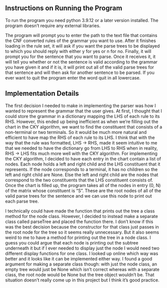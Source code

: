 ## Instructions on Running the Program

To run the program you need python 3.9.12 or a later version installed. The program doesn’t require any external libraries.

The program will prompt you to enter the path to the text file that contains the CNF converted rules of the grammar you want
to use. After it finishes loading in the rule set, it will ask if you want the parse trees to be displayed to which you 
should reply with either y for yes or n for no. Finally, it will prompt you for the sentence that you want to parse. 
Once it receives it, it will tell you whether or not the sentence is valid according to the grammar you have given it 
and if it is, it will print out all of the valid parse trees for that sentence and will then ask for another sentence 
to be parsed. If you ever want to quit the program enter the word quit in all lowercase.

## Implementation Details

The first decision I needed to make in implementing the parser was how I wanted to represent the grammar that the user gives.
At first, I thought that I could store the grammar in a dictionary mapping the LHS of each rule to its RHS. However, this
ended up being inefficient as when we’re filling out the chart in the CKY algorithm, we want to find the constituent that
consists of a non-terminal or two terminals. So it would be much more natural and efficient to have map the RHS of each rule
to its LHS. I think that with the way that the rule was formatted, LHS -> RHS, made it seem intuitive to me that we needed to
have the dictionary go from LHS to RHS when in reality, RHS -> LHS fits much more well with the CKY algorithm. For implementing
the CKY algorithm, I decided to have each entry in the chart contain a list of nodes. Each node holds a left and right child and 
the LHS constituent that it represents. If the node corresponds to a terminal, it has no children so the left and right child are None.
Else the left and right child are the nodes that correspond to the two constituents that the LHS constituent consists of. Once the chart
is filled up, the program takes all of the nodes in entry (0, N) of the matrix whose constituent is “S”. These are the root nodes of all
of the valid parse trees for the sentence and we can use this node to print out each parse tree.

I technically could have made the function that prints out the tree a class method for the node class. However, I decided to instead 
make a separate class called parseTree and placed the function there. I don’t know if this was the best decision because the constructor
for that class just passes in the root node for the tree so it seems really unnecessary. But it also seems weird to me to have a method
for printing out the tree in a node class. I guess you could argue that each node is printing out the subtree underneath it but if I
ever needed to display just the node I would need two different display functions for one class. I looked up online which
way was better and it looks like it can be implemented either way. I found a good argument for making a separate class though: with just
the node class, an empty tree would just be None which isn’t correct whereas with a separate class, the root node would be None but the
tree object wouldn’t be. That situation doesn’t really come up in this project but I think it’s good practice.
